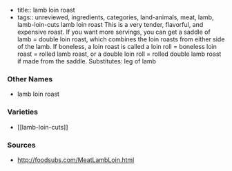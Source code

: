 - title:: lamb loin roast
- tags:: unreviewed, ingredients, categories, land-animals, meat, lamb, lamb-loin-cuts
lamb loin roast This is a very tender, flavorful, and expensive roast. If you want more servings, you can get a saddle of lamb = double loin roast, which combines the loin roasts from either side of the lamb. If boneless, a loin roast is called a loin roll = boneless loin roast = rolled lamb roast, or a double loin roll = rolled double lamb roast if made from the saddle. Substitutes: leg of lamb

### Other Names

* lamb loin roast

### Varieties

* [[lamb-loin-cuts]]

### Sources
* http://foodsubs.com/MeatLambLoin.html
